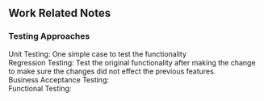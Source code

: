 ## Work Related Notes  
  
### Testing Approaches
Unit Testing:  One simple case to test the functionality  
Regression Testing:  Test the original functionality after making the change to make sure the changes did not effect the previous features.  
Business Acceptance Testing:  
Functional Testing: 
